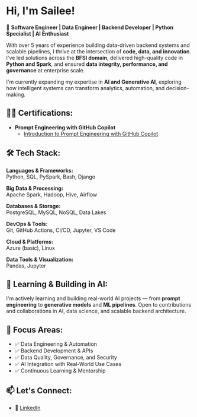 <h1>Hi, I'm Sailee! </h1>


🚀 **Software Engineer | Data Engineer | Backend Developer | Python Specialist | AI Enthusiast**

With over 5 years of experience building data-driven backend systems and scalable pipelines, I thrive at the intersection of **code, data, and innovation**. I've led solutions across the **BFSI domain**, delivered high-quality code in **Python and Spark**, and ensured **data integrity, performance, and governance** at enterprise scale.

I'm currently expanding my expertise in **AI and Generative AI**, exploring how intelligent systems can transform analytics, automation, and decision-making.


<!--<h2>👨‍💻 Software Development Projects:</h2>

- <b>Data Structures and Algorithms Practice (AlgoExpert)</b>
  - [Praciting DS & Algos in Python](https://github.com/joshmadakor1/Algorithms-Practice)
-->
 
<h2>👨‍💻 Certifications:</h2>

- <b>Prompt Engineering with GitHub Copilot</b>
  - [Introduction to Prompt Engineering with GitHub Copilot](https://certificates.simplicdn.net/share/8397159_87557981748379303924.pdf)


<h2>🛠 Tech Stack:</h2>

**Languages & Frameworks:**  
Python, SQL, PySpark, Bash, Django

**Big Data & Processing:**  
Apache Spark, Hadoop, Hive, Airflow

**Databases & Storage:**  
PostgreSQL, MySQL, NoSQL, Data Lakes

**DevOps & Tools:**  
Git, GitHub Actions, CI/CD, Jupyter, VS Code

**Cloud & Platforms:**  
Azure (basic), Linux

**Data Tools & Visualization:**  
Pandas, Jupyter


<h2>🤖 Learning & Building in AI:</h2>

I'm actively learning and building real-world AI projects — from **prompt engineering** to **generative models** and **ML pipelines**. Open to contributions and collaborations in AI, data science, and scalable backend architecture.



<h2>🎯 Focus Areas:</h2>

- ✅ Data Engineering & Automation  
- ✅ Backend Development & APIs  
- ✅ Data Quality, Governance, and Security  
- ✅ AI Integration with Real-World Use Cases  
- ✅ Continuous Learning & Mentorship


<h2>📫 Let's Connect:</h2>

- 💼 [LinkedIn](https://www.linkedin.com/in/sailee-pawaskar/)


